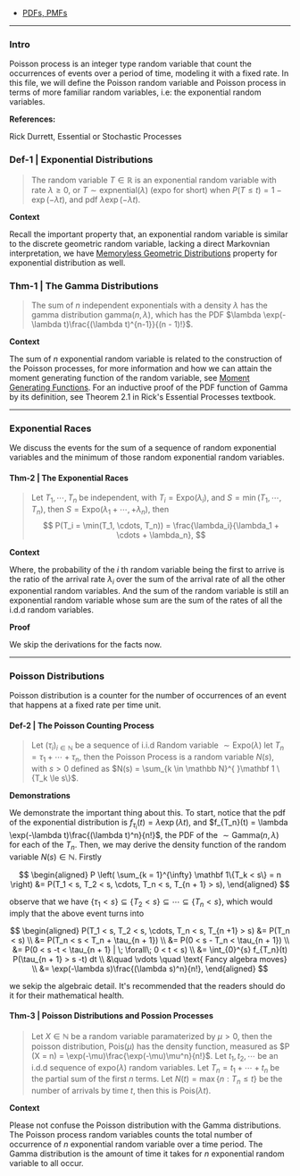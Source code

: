 - [PDFs, PMFs](../MATH%20000%20Math%20Essential/Probability,%20Stats,%20Combinatorics,%20Information%20Theory/PDFs,%20PMFs.md)

---
### **Intro**

Poisson process is an integer type random variable that count the occurrences of events over a period of time, modeling it with a fixed rate. In this file, we will define the Poisson random variable and Poisson process in terms of more familiar random variables, i.e: the exponential random variables. 

**References:**

Rick Durrett, Essential or Stochastic Processes


### **Def-1 | Exponential Distributions**
> The random variable $T\in \mathbb R$ is an exponential random variable with rate $\lambda \ge 0$, or $T\sim \text{expnential}(\lambda)$ (expo for short) when $P(T \le t) = 1 - \exp(-\lambda t)$, and pdf $\lambda \exp(-\lambda t)$. 

**Context**

Recall the important property that, an exponential random variable is similar to the discrete geometric random variable, lacking a direct Markovnian interpretation, we have [Memoryless Geometric Distributions](Memoryless%20Geometric%20Distributions.md) property for exponential distribution as well. 

### **Thm-1 | The Gamma Distributions**
> The sum of $n$ independent exponentials with a density $\lambda$ has the gamma distribution $\text{gamma}(n, \lambda)$, which has the PDF $\lambda \exp(-\lambda t)\frac{(\lambda t)^{n-1}}{(n - 1)!}$. 

**Context**

The sum of $n$ exponential random variable is related to the construction of the Poisson processes, for more information and how we can attain the moment generating function of the random variable, see [Moment Generating Functions](../MATH%20000%20Math%20Essential/Probability,%20Stats,%20Combinatorics,%20Information%20Theory/Moment%20Generating%20Functions.md). For an inductive proof of the PDF function of Gamma by its definition, see Theorem 2.1 in Rick's Essential Processes textbook. 

---
### **Exponential Races**

We discuss the events for the sum of a sequence of random exponential variables and the minimum of those random exponential random variables. 

#### **Thm-2 | The Exponential Races**
> Let $T_1, \cdots, T_n$ be independent, with $T_i = \text{Expo}(\lambda_i)$, and $S = \min(T_1, \cdots, T_n)$, then $S = \text{Expo}(\lambda_1 + \cdots, + \lambda_n)$, then
> $$
> P(T_i = \min(T_1, \cdots, T_n)) = \frac{\lambda_i}{\lambda_1 + \cdots + \lambda_n},
> $$

**Context**

Where, the probability of the $i$ th random variable being the first to arrive is the ratio of the arrival rate $\lambda_i$ over the sum of the arrival rate of all the other exponential random variables. And the sum of the random variable is still an exponential random variable whose sum are the sum of the rates of all the i.d.d random variables. 

**Proof**

We skip the derivations for the facts now. 

---
### **Poisson Distributions**

Poisson distribution is a counter for the number of occurrences of an event that happens at a fixed rate per time unit. 

#### **Def-2 | The Poisson Counting Process**
> Let $(\tau_i)_{i\in \mathbb N}$ be a sequence of i.i.d Random variable $\sim \text{Expo}(\lambda)$ let $T_n = \tau_1 + \cdots + \tau_n$, then the Poisson Process is a random variable $N(s)$, with $s > 0$ defined as $N(s) = \sum_{k \in \mathbb N}^{ }\mathbf 1 \{T_k \le s\}$. 

**Demonstrations**

We demonstrate the important thing about this. To start, notice that the pdf of the exponential distribution is $f_{\tau_i}(t) = \lambda\exp(\lambda t)$, and $f_{T_n}(t) = \lambda \exp(-\lambda t)\frac{(\lambda t)^n}{n!}$, the PDF of the $\sim \text{Gamma}(n, \lambda)$ for each of the $T_n$. Then, we may derive the density function of the random variable $N(s)\in \mathbb N$. Firstly 

$$
\begin{aligned}
    P \left(
        \sum_{k = 1}^{\infty} \mathbf 1\{T_k < s\} = n
    \right) 
    &= 
    P(T_1 < s, T_2 < s, \cdots, T_n < s, T_{n + 1} > s), 
\end{aligned}
$$

observe that we have $\{\tau_1 < s\}\subseteq \{T_2 < s\}\subseteq \cdots \subseteq \{T_n < s\}$, which would imply that the above event turns into 

$$
\begin{aligned}
    P(T_1 < s, T_2 < s, \cdots, T_n < s, T_{n +1} > s) &= 
    P(T_n < s)
    \\
    &= 
    P(T_n < s < T_n + \tau_{n + 1})
    \\
    &= P(0 < s - T_n < \tau_{n + 1})
    \\
    &= P(0 < s -t < \tau_{n + 1} | \; \forall\; 0 < t < s)
    \\
    &= \int_{0}^{s} 
        f_{T_n}(t) P(\tau_{n + 1} > s -t)
    dt
    \\
    &\quad \vdots \quad \text{ Fancy algebra moves}
    \\
    &= \exp(-\lambda s)\frac{(\lambda s)^n}{n!}, 
\end{aligned}
$$

we sekip the algebraic detail. It's recommended that the readers should do it for their mathematical health. 


#### **Thm-3 | Poisson Distributions and Possion Processes**
> Let $X\in \mathbb N$ be a random variable paramaterized by $\mu > 0$, then the poisson distribution, $\text{Pois}(\mu)$ has the density function, measured as $P (X = n) = \exp(-\mu)\frac{\exp(-\mu)\mu^n}{n!}$. Let $t_1, t_2, \cdots$ be an i.d.d sequence of $\text{expo}(\lambda)$ random variables. Let $T_n = t_1 + \cdots + t_n$ be the partial sum of the first $n$ terms. Let $N(t) = \max\{n : T_n \le t\}$ be the number of arrivals by time $t$, then this is $\text{Pois}(\lambda t)$. 

**Context**

Please not confuse the Poisson distribution with the Gamma distributions. The Poisson process random variables counts the total number of occurrence of $n$ exponential random variable over a time period. The Gamma distribution is the amount of time it takes for $n$ exponential random variable to all occur. 


